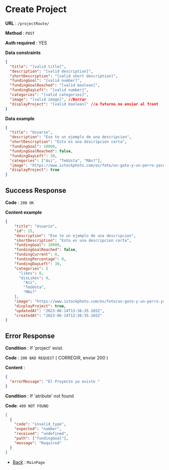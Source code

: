 # Create Project

**URL** : `/projectRoute/`

**Method** : `POST`

**Auth required** : YES

**Data constraints**

```json
{
  "title": "[valid title]",
  "description": "[valid description]",
  "shortDescription": "[valid short description]",
  "fundingGoal": "[valid number]",
  "fundingGoalReached": "[valid boolean]",
  "fundingDayLeft": "[valid number]",
  "categories": "[valid categories]",
  "image": "[valid image]", //Borrar
  "displayProject": "[valid boolean]" //a futurno no enviar al front
}
```

**Data example**

```json
{
  "title": "Usuario",
  "description": "Ese te un ejemplo de una descripcion",
  "shortDescription": "Esto es una descripcion corta",
  "fundingGoal": 10000,
  "fundingGoalReached": false,
  "fundingDayLeft": 30,
  "categories": ["Asi", "TeGUsta", "MAs?"],
  "image": "https://www.istockphoto.com/es/foto/un-gato-y-un-perro-yacen-juntos-en-la-cama-mascotas-durmiendo-en-un-acogedor-plaid-gm1385113345-444056757",
  "displayProject": true
}
```

## Success Response

**Code** : `200 OK`

**Content example**

```json
{
    "title": "Usuario",
    "id": 15,
    "description": "Ese te un ejemplo de una descripcion",
    "shortDescription": "Esto es una descripcion corta",
    "fundingGoal": 10000,
    "fundingGoalReached": false,
    "fundingCurrent": 0,
    "fundingPercentage": 0,
    "fundingDayLeft": 30,
    "categories": [
      "likes": 0,
      "disLikes": 0,
        "Asi",
        "TeGUsta",
        "MAs?"
    ],
    "image": "https://www.istockphoto.com/es/foto/un-gato-y-un-perro-yacen-juntos-en-la-cama-mascotas-durmiendo-en-un-acogedor-plaid-gm1385113345-444056757",
    "displayProject": true,
    "updatedAt": "2023-06-14T13:36:35.165Z",
    "createdAt": "2023-06-14T13:36:35.165Z"
}
```

## Error Response

**Condition** : If 'project' exist.

**Code** : `200 BAD REQUEST` ( CORREGIR, enviar 200 )

**Content** :

```json
{
  "errorMessage": "El Proyecto ya existe "
}
```

**Condition** : If 'atribute' not found

**Code**: `400 NOT FOUND`

```json
[
  {
    "code": "invalid_type",
    "expected": "number",
    "received": "undefined",
    "path": ["fundingGoal"],
    "message": "Required"
  }
]
```

- [Back](../../readme.md) : `MainPage`
